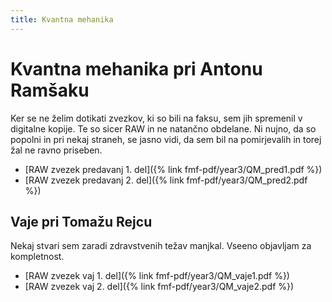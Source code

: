 ```yaml
---
title: Kvantna mehanika
---
```

# Kvantna mehanika pri Antonu Ramšaku
Ker se ne želim dotikati zvezkov, ki so bili na faksu, sem jih spremenil v digitalne kopije. Te so sicer RAW in ne natančno obdelane. Ni nujno, da so popolni in pri nekaj straneh, se jasno vidi, da sem bil na pomirjevalih in torej žal ne ravno priseben.

* [RAW zvezek predavanj 1. del]({% link fmf-pdf/year3/QM_pred1.pdf %})
* [RAW zvezek predavanj 2. del]({% link fmf-pdf/year3/QM_pred2.pdf %})

## Vaje pri Tomažu Rejcu
Nekaj stvari sem zaradi zdravstvenih težav manjkal. Vseeno objavljam za kompletnost.
* [RAW zvezek vaj 1. del]({% link fmf-pdf/year3/QM_vaje1.pdf %})
* [RAW zvezek vaj 2. del]({% link fmf-pdf/year3/QM_vaje2.pdf %})
